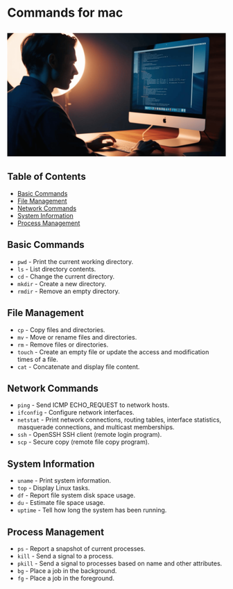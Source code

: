 # Commands for mac

## ![mac command - 2025 ](/Assets/images/mac-command%20-2025.png)

## Table of Contents

- [Basic Commands](#basic-commands)
- [File Management](#file-management)
- [Network Commands](#network-commands)
- [System Information](#system-information)
- [Process Management](#process-management)

## Basic Commands

- `pwd` - Print the current working directory.
- `ls` - List directory contents.
- `cd` - Change the current directory.
- `mkdir` - Create a new directory.
- `rmdir` - Remove an empty directory.

## File Management

- `cp` - Copy files and directories.
- `mv` - Move or rename files and directories.
- `rm` - Remove files or directories.
- `touch` - Create an empty file or update the access and modification times of a file.
- `cat` - Concatenate and display file content.

## Network Commands

- `ping` - Send ICMP ECHO_REQUEST to network hosts.
- `ifconfig` - Configure network interfaces.
- `netstat` - Print network connections, routing tables, interface statistics, masquerade connections, and multicast memberships.
- `ssh` - OpenSSH SSH client (remote login program).
- `scp` - Secure copy (remote file copy program).

## System Information

- `uname` - Print system information.
- `top` - Display Linux tasks.
- `df` - Report file system disk space usage.
- `du` - Estimate file space usage.
- `uptime` - Tell how long the system has been running.

## Process Management

- `ps` - Report a snapshot of current processes.
- `kill` - Send a signal to a process.
- `pkill` - Send a signal to processes based on name and other attributes.
- `bg` - Place a job in the background.
- `fg` - Place a job in the foreground.
